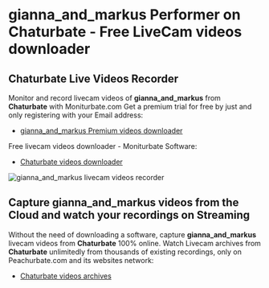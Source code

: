# gianna_and_markus Performer on Chaturbate - Free LiveCam videos downloader

## Chaturbate Live Videos Recorder

Monitor and record livecam videos of **gianna_and_markus** from **Chaturbate** with Moniturbate.com
Get a premium trial for free by just and only registering with your Email address:
* [gianna_and_markus Premium videos downloader](https://moniturbate.com/request-demo-licence-key.html)

Free livecam videos downloader - Moniturbate Software:
* [Chaturbate videos downloader](https://moniturbate.com/moniturbate-download-software.html)

![gianna_and_markus livecam videos recorder](https://peachurnet.com/templates/moniturbate-software.png)


## Capture gianna_and_markus videos from the Cloud and watch your recordings on Streaming

Without the need of downloading a software, capture **gianna_and_markus** livecam videos from **Chaturbate** 100% online.
Watch Livecam archives from **Chaturbate** unlimitedly from thousands of existing recordings, only on Peachurbate.com and its websites network:
* [Chaturbate videos archives](https://peachurnet.com/)